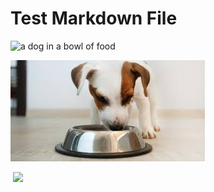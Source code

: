 # Test Markdown File

![a dog in a bowl of food](https://images.pexels.com/photos/39317/chihuahua-dog-puppy-cute-39317.jpeg?auto=compress&cs=tinysrgb&w=1260&h=750&dpr=2)

![un perro parado en dos patas](https://github.com/sam9111/markdown-accessibility-helper/blob/main/puppy.jpeg?raw=true)


<img src="https://www.rd.com/wp-content/uploads/2018/02/04_Adorable-Puppy-Pictures-that-Will-Make-You-Melt_361302206_Grigorita-Ko.jpg?fit=700,467" alt="" title="">

<img src="https://cdn.royalcanin-weshare-online.io/UCImMmgBaxEApS7LuQnZ/v2/eukanuba-market-image-puppy-beagle?w=5596&h=2317&rect=574,77,1850,1045&auto=compress,enhance" >


